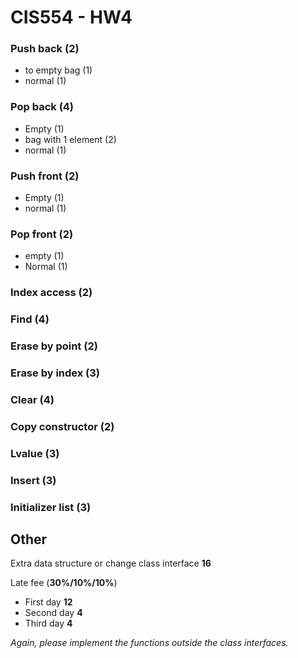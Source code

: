 # CIS554 - HW4

### Push back (2)

- to empty bag (1)
- normal  (1)

### Pop back (4)

- Empty (1)
- bag with 1 element (2)
- normal (1)

### Push front (2)

- Empty (1)
- normal (1)

### Pop front (2)
- empty (1)
- Normal (1)

### Index access (2)

### Find (4)

### Erase by point (2)

### Erase by index (3)

### Clear (4)

### Copy constructor (2)

### Lvalue (3)

### Insert (3)

### Initializer list (3) 



## Other

Extra data structure or change class interface **16**

Late fee (**30%/10%/10%**)

- First day **12**
- Second day **4**
- Third day **4**

*Again, please implement the functions outside the class interfaces.*